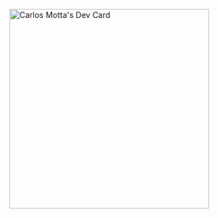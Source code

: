<a href="https://app.daily.dev/carlosmotta"><img src="https://api.daily.dev/devcards/v2/gNwb1gWTVB0v2ueFzDScF.png?type=default&r=p6n" width="356" alt="Carlos Motta's Dev Card"/></a>
